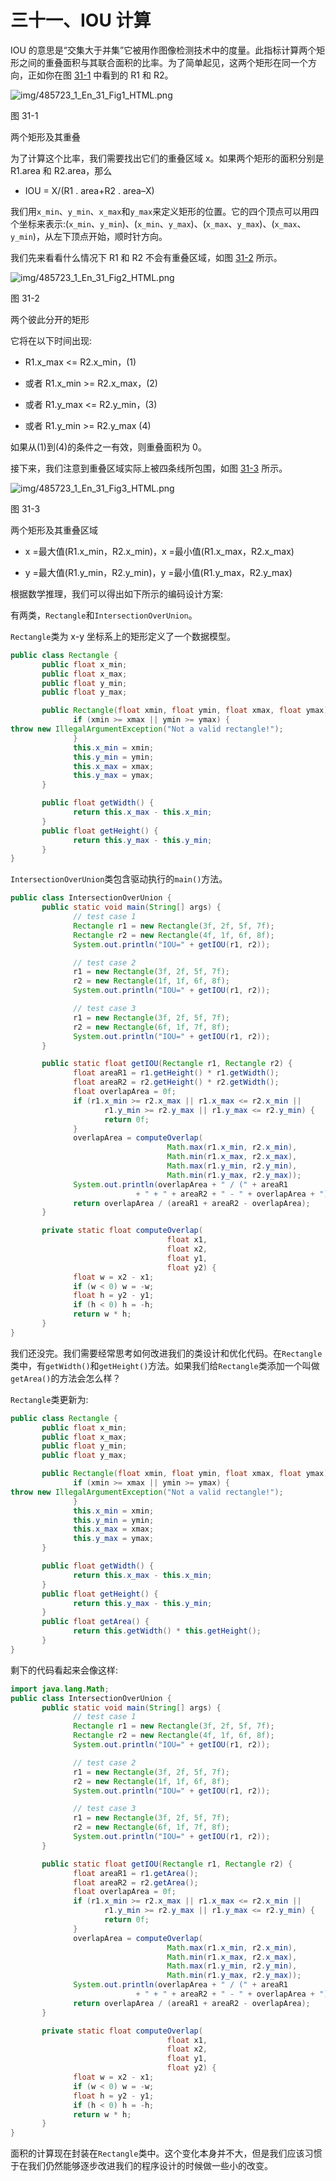 # 三十一、IOU 计算

IOU 的意思是“交集大于并集”它被用作图像检测技术中的度量。此指标计算两个矩形之间的重叠面积与其联合面积的比率。为了简单起见，这两个矩形在同一个方向，正如你在图 [31-1](#Fig1) 中看到的 R1 和 R2。

![img/485723_1_En_31_Fig1_HTML.png](img/485723_1_En_31_Fig1_HTML.png)

图 31-1

两个矩形及其重叠

为了计算这个比率，我们需要找出它们的重叠区域 x。如果两个矩形的面积分别是 R1.area 和 R2.area，那么

*   IOU = X/(R1 . area+R2 . area–X)

我们用`x_min`、`y_min`、`x_max`和`y_max`来定义矩形的位置。它的四个顶点可以用四个坐标来表示:(`x_min`、`y_min`)、(`x_min`、`y_max`)、(`x_max`、`y_max`)、(`x_max`、`y_min`)，从左下顶点开始，顺时针方向。

我们先来看看什么情况下 R1 和 R2 不会有重叠区域，如图 [31-2](#Fig2) 所示。

![img/485723_1_En_31_Fig2_HTML.png](img/485723_1_En_31_Fig2_HTML.png)

图 31-2

两个彼此分开的矩形

它将在以下时间出现:

*   R1.x_max <= R2.x_min，(1)

*   或者 R1.x_min >= R2.x_max，(2)

*   或者 R1.y_max <= R2.y_min，(3)

*   或者 R1.y_min >= R2.y_max (4)

如果从(1)到(4)的条件之一有效，则重叠面积为 0。

接下来，我们注意到重叠区域实际上被四条线所包围，如图 [31-3](#Fig3) 所示。

![img/485723_1_En_31_Fig3_HTML.png](img/485723_1_En_31_Fig3_HTML.png)

图 31-3

两个矩形及其重叠区域

*   x =最大值(R1.x_min，R2.x_min)，x =最小值(R1.x_max，R2.x_max)

*   y =最大值(R1.y_min，R2.y_min)，y =最小值(R1.y_max，R2.y_max)

根据数学推理，我们可以得出如下所示的编码设计方案:

有两类，`Rectangle`和`IntersectionOverUnion`。

`Rectangle`类为 x-y 坐标系上的矩形定义了一个数据模型。

```java
public class Rectangle {
       public float x_min;
       public float x_max;
       public float y_min;
       public float y_max;

       public Rectangle(float xmin, float ymin, float xmax, float ymax) {
              if (xmin >= xmax || ymin >= ymax) {
throw new IllegalArgumentException("Not a valid rectangle!");
              }
              this.x_min = xmin;
              this.y_min = ymin;
              this.x_max = xmax;
              this.y_max = ymax;
       }

       public float getWidth() {
              return this.x_max - this.x_min;
       }
       public float getHeight() {
              return this.y_max - this.y_min;
       }
}

```

`IntersectionOverUnion`类包含驱动执行的`main()`方法。

```java
public class IntersectionOverUnion {
       public static void main(String[] args) {
              // test case 1
              Rectangle r1 = new Rectangle(3f, 2f, 5f, 7f);
              Rectangle r2 = new Rectangle(4f, 1f, 6f, 8f);
              System.out.println("IOU=" + getIOU(r1, r2));

              // test case 2
              r1 = new Rectangle(3f, 2f, 5f, 7f);
              r2 = new Rectangle(1f, 1f, 6f, 8f);
              System.out.println("IOU=" + getIOU(r1, r2));

              // test case 3
              r1 = new Rectangle(3f, 2f, 5f, 7f);
              r2 = new Rectangle(6f, 1f, 7f, 8f);
              System.out.println("IOU=" + getIOU(r1, r2));
       }

       public static float getIOU(Rectangle r1, Rectangle r2) {
              float areaR1 = r1.getHeight() * r1.getWidth();
              float areaR2 = r2.getHeight() * r2.getWidth();
              float overlapArea = 0f;
              if (r1.x_min >= r2.x_max || r1.x_max <= r2.x_min ||
                     r1.y_min >= r2.y_max || r1.y_max <= r2.y_min) {
                     return 0f;
              }
              overlapArea = computeOverlap(
                                   Math.max(r1.x_min, r2.x_min),
                                   Math.min(r1.x_max, r2.x_max),
                                   Math.max(r1.y_min, r2.y_min),
                                   Math.min(r1.y_max, r2.y_max));
              System.out.println(overlapArea + " / (" + areaR1
                            + " + " + areaR2 + " - " + overlapArea + ")");
              return overlapArea / (areaR1 + areaR2 - overlapArea);
       }

       private static float computeOverlap(
                                   float x1,
                                   float x2,
                                   float y1,
                                   float y2) {
              float w = x2 - x1;
              if (w < 0) w = -w;
              float h = y2 - y1;
              if (h < 0) h = -h;
              return w * h;
       }
}

```

我们还没完。我们需要经常思考如何改进我们的类设计和优化代码。在`Rectangle`类中，有`getWidth()`和`getHeight()`方法。如果我们给`Rectangle`类添加一个叫做`getArea()`的方法会怎么样？

`Rectangle`类更新为:

```java
public class Rectangle {
       public float x_min;
       public float x_max;
       public float y_min;
       public float y_max;

       public Rectangle(float xmin, float ymin, float xmax, float ymax) {
              if (xmin >= xmax || ymin >= ymax) {
throw new IllegalArgumentException("Not a valid rectangle!");
              }
              this.x_min = xmin;
              this.y_min = ymin;
              this.x_max = xmax;
              this.y_max = ymax;
       }

       public float getWidth() {
              return this.x_max - this.x_min;
       }
       public float getHeight() {
              return this.y_max - this.y_min;
       }
       public float getArea() {
              return this.getWidth() * this.getHeight();
       }
}

```

剩下的代码看起来会像这样:

```java
import java.lang.Math;
public class IntersectionOverUnion {
       public static void main(String[] args) {
              // test case 1
              Rectangle r1 = new Rectangle(3f, 2f, 5f, 7f);
              Rectangle r2 = new Rectangle(4f, 1f, 6f, 8f);
              System.out.println("IOU=" + getIOU(r1, r2));

              // test case 2
              r1 = new Rectangle(3f, 2f, 5f, 7f);
              r2 = new Rectangle(1f, 1f, 6f, 8f);
              System.out.println("IOU=" + getIOU(r1, r2));

              // test case 3
              r1 = new Rectangle(3f, 2f, 5f, 7f);
              r2 = new Rectangle(6f, 1f, 7f, 8f);
              System.out.println("IOU=" + getIOU(r1, r2));
       }

       public static float getIOU(Rectangle r1, Rectangle r2) {
              float areaR1 = r1.getArea();
              float areaR2 = r2.getArea();
              float overlapArea = 0f;
              if (r1.x_min >= r2.x_max || r1.x_max <= r2.x_min ||
                     r1.y_min >= r2.y_max || r1.y_max <= r2.y_min) {
                     return 0f;
              }
              overlapArea = computeOverlap(
                                   Math.max(r1.x_min, r2.x_min),
                                   Math.min(r1.x_max, r2.x_max),
                                   Math.max(r1.y_min, r2.y_min),
                                   Math.min(r1.y_max, r2.y_max));
              System.out.println(overlapArea + " / (" + areaR1
                            + " + " + areaR2 + " - " + overlapArea + ")");
              return overlapArea / (areaR1 + areaR2 - overlapArea);
       }

       private static float computeOverlap(
                                   float x1,
                                   float x2,
                                   float y1,
                                   float y2) {
              float w = x2 - x1;
              if (w < 0) w = -w;
              float h = y2 - y1;
              if (h < 0) h = -h;
              return w * h;
       }
}

```

面积的计算现在封装在`Rectangle`类中。这个变化本身并不大，但是我们应该习惯于在我们仍然能够逐步改进我们的程序设计的时候做一些小的改变。